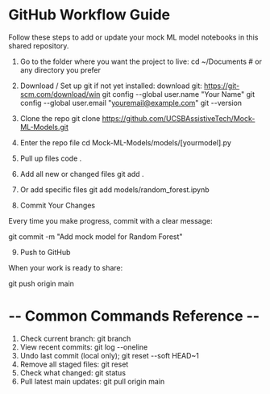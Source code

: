 # GitHub Workflow Guide 

Follow these steps to add or update your mock ML model notebooks in this shared repository.

1. Go to the folder where you want the project to live:
cd ~/Documents  # or any directory you prefer

3. Download / Set up git if not yet installed:
download git: https://git-scm.com/download/win
git config --global user.name "Your Name"
git config --global user.email "youremail@example.com"
git --version

4. Clone the repo
git clone https://github.com/UCSBAssistiveTech/Mock-ML-Models.git

5. Enter the repo file
cd Mock-ML-Models/models/[yourmodel].py

6. Pull up files
code .

7. Add all new or changed files
git add .

8. Or add specific files
git add models/random_forest.ipynb

9. Commit Your Changes

Every time you make progress, commit with a clear message:

git commit -m "Add mock model for Random Forest"

9. Push to GitHub

When your work is ready to share:

git push origin main


# -- Common Commands Reference --
1. Check current branch:	git branch
2. View recent commits:	git log --oneline
3. Undo last commit (local only);	git reset --soft HEAD~1
4. Remove all staged files:	git reset
5. Check what changed:	git status
6. Pull latest main updates:	git pull origin main
